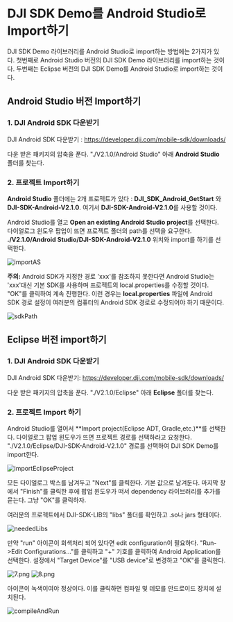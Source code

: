 # DJI SDK Demo를 Android Studio로 Import하기

<!-- toc -->

DJI SDK Demo 라이브러리를 Android Studio로 import하는 방법에는 2가지가 있다. 첫번째로 Android Studio 버전의 DJI SDK Demo 라이브러리를 import하는 것이다. 두번째는 Eclipse 버전의 DJI SDK Demo를 Android Studio로 import하는 것이다.


## Android Studio 버전 Import하기

### 1. DJI Android SDK 다운받기
DJI Android SDK 다운받기 : <https://developer.dji.com/mobile-sdk/downloads/>

다운 받은 패키지의 압축을 푼다. "./V2.1.0/Android Studio" 아래 **Android Studio** 폴더를 찾는다.

### 2. 프로젝트 Import하기

**Android Studio** 폴더에는 2개 프로젝트가 있다 : **DJI_SDK_Android_GetStart** 와 **DJI-SDK-Android-V2.1.0**. 여기서 **DJI-SDK-Android-V2.1.0**를 사용할 것이다.

Android Studio를 열고 **Open an existing Android Studio project**를 선택한다. 다이얼로그 윈도우 팝업이 뜨면 프로젝트 폴더의 path를 선택을 요구한다. **./V2.1.0/Android Studio/DJI-SDK-Android-V2.1.0** 위치와 import를 하기를 선택한다.

![importAS](../../images/Android/AndroidStudioMigration/importAS.png)

 **주의:** Android SDK가 지정한 경로 'xxx'를 참조하지 못한다면 Android Studio는 'xxx'대신 기본 SDK를 사용하며 프로젝트의 local.properties를 수정할 것이다. "OK"를 클릭하여 계속 진행한다. 이런 경우는 **local.properties** 파일에 Android SDK 경로 설정이 여러분의 컴퓨터의 Android SDK 경로로 수정되어야 하기 때문이다.
 
![sdkPath](../../images/Android/AndroidStudioMigration/sdkPath.png)


## Eclipse 버전 import하기

### 1. DJI Android SDK 다운받기
DJI Android SDK 다운받기: <https://developer.dji.com/mobile-sdk/downloads/>

다운 받은 패키지의 압축을 푼다. "./V2.1.0/Eclipse" 아래 **Eclipse**  폴더를 찾는다.


### 2. 프로젝트 Import 하기

Android Studio를 열어서 **Import project(Eclipse ADT, Gradle,etc.)**를 선택한다. 다이얼로그 팝업 윈도우가 뜨면 프로젝트 경로를 선택하라고 요청한다. "./V2.1.0/Eclipse/DJI-SDK-Android-V2.1.0" 경로를 선택하여 DJI SDK Demo를 import한다.

![importEclipseProject](../../images/Android/AndroidStudioMigration/importEclipseProject.png)

모든 다이얼로그 박스를 남겨두고 "Next"를 클릭한다. 기본 값으로 남겨둔다. 마지막 창에서 "Finish"를 클릭한 후에 팝업 윈도우가 떠서 dependency 라이브러리를 추가를 묻는다. 그냥 "OK"를 클릭하자.

여러분의 프로젝트에서 DJI-SDK-LIB의 "libs" 폴더를 확인하고 .so나 jars 형태이다.

![neededLibs](../../images/Android/AndroidStudioMigration/neededLibs.png)

만약 "run" 아이콘이 회색처리 되어 있다면 edit configuration이 필요하다. "Run->Edit Configurations..."를 클릭하고 "+" 기호를 클릭하여 Android Application를 선택한다. 설정에서 "Target Device"를 "USB device"로 변경하고 "OK"를 클릭한다.

![7.png](../../images/Android/AndroidStudioMigration/7.png)
![8.png](../../images/Android/AndroidStudioMigration/8.png)

아이콘이 녹색이여야 정상이다. 이를 클릭하면 컴파일 및 데모를 안드로이드 장치에 설치된다.

![compileAndRun](../../images/Android/AndroidStudioMigration/compileAndRun.png)


